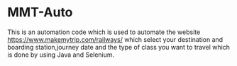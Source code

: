 # MMT-Auto
This is an automation code which is used to automate the website https://www.makemytrip.com/railways/ which select your destination and boarding station,journey date 
and the type of class you want to travel which is done by using Java and Selenium.
